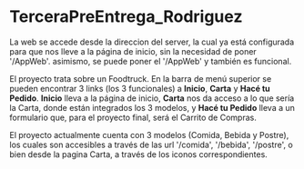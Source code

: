 # TerceraPreEntrega_Rodriguez

La web se accede desde la direccion del server, la cual ya está configurada para que nos lleve a la página de inicio, sin la necesidad de poner '/AppWeb'. asimismo, se puede poner el '/AppWeb' y también es funcional.

El proyecto trata sobre un Foodtruck. En la barra de menú superior se pueden encontrar 3 links (los 3 funcionales) a **Inicio**, **Carta** y **Hacé tu Pedido**. **Inicio** lleva a la página de inicio, **Carta** nos da acceso a lo que sería la Carta, donde están integrados los 3 modelos, y **Hacé tu Pedido** lleva a un formulario que, para el proyecto final, será el Carrito de Compras.

El proyecto actualmente cuenta con 3 modelos (Comida, Bebida y Postre), los cuales son accesibles a través de las url '/comida', '/bebida', '/postre', o bien desde la pagina Carta, a través de los iconos correspondientes.
